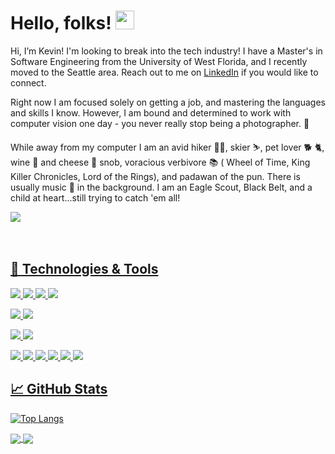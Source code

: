 # Hello, folks! <img src="https://raw.githubusercontent.com/MartinHeinz/MartinHeinz/master/wave.gif" width="30px">

Hi, I’m Kevin! I'm looking to break into the tech industry! I have a Master's in Software Engineering from the University of West Florida, 
and I recently moved to the Seattle area. Reach out to me on [LinkedIn](https://www.linkedin.com/in/kevinlouisclark/) if you would like to connect.

Right now I am focused solely on getting a job, and mastering the languages and skills I know. However, I am bound and determined to work with computer vision one day - you never really stop being a photographer. 📸 

While away from my computer I am an avid hiker 🚶‍♂️, skier ⛷, pet lover 🐕 🐈, wine 🍷 and cheese 🧀 snob, voracious verbivore 📚 ( Wheel of Time, King Killer Chronicles, Lord of the Rings), 
and padawan of the pun. There is usually music 🎵 in the background. I am an Eagle Scout, Black Belt, and a child at heart...still trying to catch 'em all!

<div align="left">
    <div>
        <a href="https://www.linkedin.com/in/kevinlouisclark/">
            <img src="https://img.shields.io/badge/linkedin-connect-%230077B5.svg?&style=for-the-badge&logo=linkedin" />
    </div>
</div>
<br/><br/>

## 🔧 Technologies & Tools
![](https://img.shields.io/badge/Editor-IntelliJ_IDEA-informational?style=flat&logo=intellij-idea&logoColor=white&color=2bbc8a)
![](https://img.shields.io/badge/Editor-VS_Code-informational?style=flat&logo=visual-studio-code&logoColor=white&color=2bbc8a)
![](https://img.shields.io/badge/Editor-Android_Studio-informational?style=flat&logo=android-studio&logoColor=white&color=2bbc8a)
![](https://img.shields.io/badge/Editor-Eclipse-informational?style=flat&logo=eclipse-ide&logoColor=white&color=2bbc8a)

![](https://img.shields.io/badge/OS-Linux-informational?style=flat&logo=linux&logoColor=white&color=2bbc8a)
![](https://img.shields.io/badge/OS-Windows-informational?style=flat&logo=windows&logoColor=white&color=2bbc8a)

![](https://img.shields.io/badge/Code-Java-informational?style=flat&logo=java&logoColor=white&color=2bbc8a)
![](https://img.shields.io/badge/Code-Javascript-informational?style=flat&logo=javascript&logoColor=white&color=2bbc8a)

![](https://img.shields.io/badge/Tools-SQL-informational?style=flat&logo=MySQL&logoColor=white&color=2bbc8a)
![](https://img.shields.io/badge/Tools-HTML-informational?style=flat&logo=HTML&logoColor=white&color=2bbc8a)
![](https://img.shields.io/badge/Tools-CSS-informational?style=flat&logo=CSS&logoColor=white&color=2bbc8a)
![](https://img.shields.io/badge/Tools-React-informational?style=flat&logo=react&logoColor=white&color=2bbc8a)
![](https://img.shields.io/badge/Tools-Redux-informational?style=flat&logo=redux&logoColor=white&color=2bbc8a)
![](https://img.shields.io/badge/Shell-Bash-informational?style=flat&logo=gnu-bash&logoColor=white&color=2bbc8a)

## &#x1f4c8; GitHub Stats
[![Top Langs](https://github-readme-stats.vercel.app/api/top-langs/?username=kevinlc33)](https://github.com/kevinlc33)

<a href="https://github.com/Kevinlc33/smart-brain">
  <img align="center" src="https://github-readme-stats.vercel.app/api/pin/?username=Kevinlc33&repo=smart-brain&title_color=ffffff&text_color=c9cacc&icon_color=2bbc8a&bg_color=1d1f21" />
</a> 
<a href="https://github.com/Kevinlc33/FAD_capstone">
  <img align="center" src="https://github-readme-stats.vercel.app/api/pin/?username=Kevinlc33&repo=FAD_capstone&title_color=ffffff&text_color=c9cacc&icon_color=2bbc8a&bg_color=1d1f21" />
</a> 


